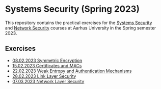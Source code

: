 Systems Security (Spring 2023)
============================

This repository contains the practical exercises for the [Systems
Security](https://kursuskatalog.au.dk/en/course/118175/Systems-Security) and
[Network
Security](https://kursuskatalog.au.dk/en/course/115448/Network-Security)
courses at Aarhus University in the Spring semester 2023.



Exercises
---------

- [08.02.2023 Symmetric Encryption](01_symmetric_encryption/)
- [15.02.2023 Certificates and MACs](02_certificates_and_macs/)
- [22.02.2023 Weak Entropy and Authentication Mechanisms](03_weak_entropy_and_authentication_mechanisms/)
- [28.02.2023 Link Layer Security](04_link_layer_security)
- [07.03.2023 Network Layer Security](05_network_layer_security)

